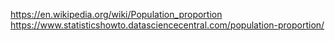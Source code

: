 https://en.wikipedia.org/wiki/Population_proportion  
https://www.statisticshowto.datasciencecentral.com/population-proportion/  
